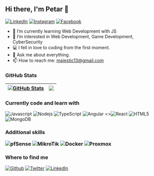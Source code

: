 
## Hi there, I'm Petar 👋

[![LinkedIn](https://img.shields.io/badge/-LinkedIn-0e76a8?style=flat-oval&logo=Linkedin&logoColor=black)](https://www.linkedin.com/in/polina-drumeva-72375921b/)   [![Instagram](https://img.shields.io/badge/-Instagram-e4405f?style=flat-oval&logo=Instagram&logoColor=black)](https://www.instagram.com/polinadrumeva15/)   [![Facebook](https://img.shields.io/badge/-Facebook-0e76a8?style=flat-oval&logo=Facebook&logoColor=black)](https://www.facebook.com/people/%D0%9F%D0%BE%D0%BB%D0%B8%D0%BD%D0%B0-%D0%94%D1%80%D1%83%D0%BC%D0%B5%D0%B2%D0%B0/100000318618946/)
 

- 🌱 I’m currently learning Web Development with JS
- 👀 I’m interested in Web Development, Game Development, CyberSecurity
- 💻 I fell in love to coding from the first moment.
- 💬 Ask me about everything.
- 📫 How to reach me: majestic13@gmail.com

### GitHub Stats

| <a href="#"><img align="center" src="https://github-readme-stats.vercel.app/api?username=vatari&show_icons=true&include_all_commits=true&hide_border=true" alt="GitHub Stats" /></a> | <a href="#"><img align="center" src="https://github-readme-stats.vercel.app/api/top-langs/?username=vatari&layout=compact&hide_border=true" /></a> |
| ------------- | ------------- |


<h3>Currently code and learn with</h3>
<p>
 <img alt="Javascript" src="https://img.shields.io/badge/-JS-13aa52?style=flat-square&logo=Javascript&logoColor=yellow" />
 <img alt="Nodejs" src="https://img.shields.io/badge/-Nodejs-43853d?style=flat-square&logo=Node.js&logoColor=white" />
 <img alt="TypeScript" src="https://img.shields.io/badge/-TypeScript-007ACC?style=flat-square&logo=typescript&logoColor=white" />
 <img alt="Angular" src="https://img.shields.io/badge/-Angular-DD0031?style=flat-square&logo=angular&logoColor=white" />
<><img alt="React" src="https://img.shields.io/badge/-React-45b8d8?style=flat-square&logo=react&logoColor=white" />
<!-- <img alt="npm" src="https://img.shields.io/badge/-NPM-CB3837?style=flat-square&logo=npm&logoColor=white" /> -->
 <img alt="HTML5" src="https://img.shields.io/badge/-HTML5-E34F26?style=flat-square&logo=html5&logoColor=white" />
 <img alt="MongoDB" src="https://img.shields.io/badge/-MongoDB-13aa52?style=flat-square&logo=mongodb&logoColor=white" />
</p>
<h3>Additional skills</>
<p>
  <img alt="pfSense" src="https://img.shields.io/badge/-pfSense-13aa52?style=flat-square&logo=pfsense&logoColor=white" />
  <img alt="MikroTik" src="https://img.shields.io/badge/-MikroTik-13aa52?style=flat-square&logo=mikrotik&logoColor=white" />
  <img alt="Docker" src="https://img.shields.io/badge/-Docker-46a2f1?style=flat-square&logo=docker&logoColor=white" />
  <img alt="Proxmox" src="https://img.shields.io/badge/-Proxmox-46a2f1?style=flat-square&logo=proxmox&logoColor=white" />
</>



<h3>Where to find me</h3>
<p><a href="https://github.com/vatari" target="_blank"><img alt="Github" src="https://img.shields.io/badge/GitHub-%2312100E.svg?&style=for-the-badge&logo=Github&logoColor=white" /></a> <a href="https://twitter.com/Yngtar" target="_blank"><img alt="Twitter" src="https://img.shields.io/badge/twitter-%231DA1F2.svg?&style=for-the-badge&logo=twitter&logoColor=white" /></a> <a href="https://www.linkedin.com/in/petar-zhelev-b8b382237" target="_blank"><img alt="LinkedIn" src="https://img.shields.io/badge/linkedin-%230077B5.svg?&style=for-the-badge&logo=linkedin&logoColor=white" />
</p>
